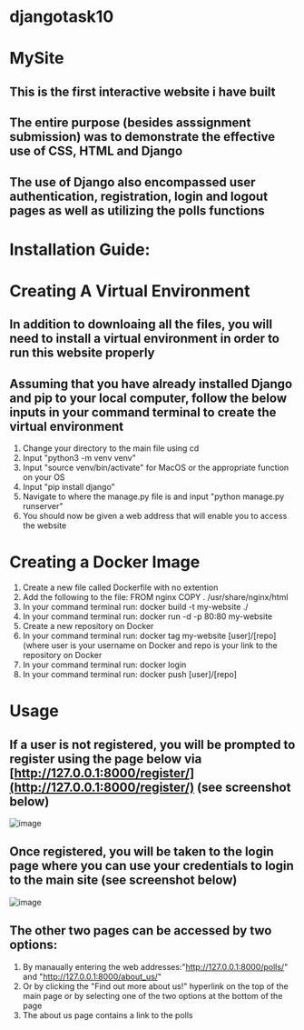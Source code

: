 # djangotask10

# MySite
## This is the first interactive website i have built

## The entire purpose (besides asssignment submission) was to demonstrate the effective use of CSS, HTML and Django 
## The use of Django also encompassed user authentication, registration, login and logout pages as well as utilizing the polls functions


# Installation Guide:

# Creating A Virtual Environment
## In addition to downloaing all the files, you will need to install a virtual environment in order to run this website properly
## Assuming that you have already installed Django and pip to your local computer, follow the below inputs in your command terminal to create the virtual environment 
1. Change your directory to the main file using cd
2. Input "python3 -m venv venv"
3. Input "source venv/bin/activate" for MacOS or the appropriate function on your OS
4. Input "pip install django"
5. Navigate to where the manage.py file is and input "python manage.py runserver"
6. You should now be given a web address that will enable you to access the website

# Creating a Docker Image
1. Create a new file called Dockerfile with no extention
2. Add the following to the file:
   FROM nginx
   COPY . /usr/share/nginx/html
3. In your command terminal run: docker build -t my-website ./
4. In your command terminal run: docker run -d -p 80:80 my-website
5. Create a new repository on Docker
6. In your command terminal run: docker tag my-website [user]/[repo] (where user is your username on Docker and repo is your link to the repository on Docker
7. In your command terminal run: docker login
8. In your command terminal run: docker push [user]/[repo]

# Usage
## If a user is not registered, you will be prompted to register using the page below via [http://127.0.0.1:8000/register/](http://127.0.0.1:8000/register/) (see screenshot below)
![image](https://github.com/Dean25W/djangotask10/assets/139820372/4dbdc67e-2714-4591-8c82-122f73fd8a5a)

## Once registered, you will be taken to the login page where you can use your credentials to login to the main site (see screenshot below)
![image](https://github.com/Dean25W/djangotask10/assets/139820372/51089cfa-8a43-4360-8b90-2766a3696813)

## The other two pages can be accessed by two options:
1. By manaually entering the web addresses:"http://127.0.0.1:8000/polls/" and "http://127.0.0.1:8000/about_us/"
2. Or by clicking the "Find out more about us!" hyperlink on the top of the main page or by selecting one of the two options at the bottom of the page
3. The about us page contains a link to the polls

